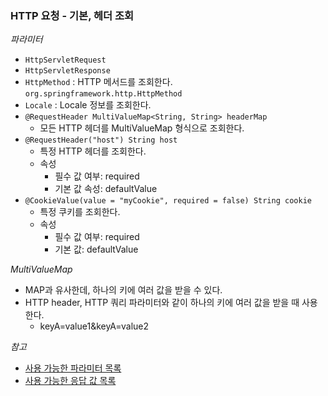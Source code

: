 ### HTTP 요청 - 기본, 헤더 조회

*파라미터*
- `HttpServletRequest`
- `HttpServletResponse`
- `HttpMethod` : HTTP 메서드를 조회한다. `org.springframework.http.HttpMethod`
- `Locale` : Locale 정보를 조회한다.
- `@RequestHeader MultiValueMap<String, String> headerMap`
    - 모든 HTTP 헤더를 MultiValueMap 형식으로 조회한다.
- `@RequestHeader("host") String host`
    - 특정 HTTP 헤더를 조회한다.
    - 속성
        - 필수 값 여부: required
        - 기본 값 속성: defaultValue
- `@CookieValue(value = "myCookie", required = false) String cookie`
    - 특정 쿠키를 조회한다.
    - 속성
        - 필수 값 여부: required
        - 기본 값: defaultValue

*MultiValueMap*
- MAP과 유사한데, 하나의 키에 여러 값을 받을 수 있다.
- HTTP header, HTTP 쿼리 파라미터와 같이 하나의 키에 여러 값을 받을 때 사용한다.
    - keyA=value1&keyA=value2

*참고*
- [사용 가능한 파라미터 목록](https://docs.spring.io/spring-framework/docs/current/reference/html/web.html#mvc-ann-nts)
- [사용 가능한 응답 값 목록](https://docs.spring.io/spring-framework/docs/current/reference/html/web.html#mvc-ann-return-types)